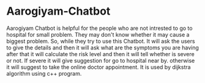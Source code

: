 # Aarogiyam-Chatbot
Aarogiyam Chatbot is helpful for the people who are not intrested to go to hospital for small problem. They may don't know whether it may cause a biggest problem. So, while they try to use this Chatbot.
It will ask the users to give the details and then it will ask what are the symptoms you are having after that it will calculate the risk level and then it will tell whether is severe or not. If severe it will give suggestion for go to hospital near by. otherwise it will suggest to take the online doctor appointment.
It is used by dijkstra algorithm using c++ program.
